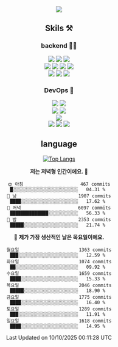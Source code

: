 <div align="center">

<a href="https://hhpluscertificateofcompletion.oopy.io/">
  <img src="https://static.spartacodingclub.kr/hanghae99/plus/completion/badge_black.svg" />
</a>

## Skils ⚒️

### backend 🧑‍💻
  
<img src="https://img.shields.io/badge/Java-FF6600?style=flat-square&logo=buymeacoffee&logoColor=white"/>
<img src="https://img.shields.io/badge/Go-0099FF?style=flat-square&logo=go&logoColor=white"/>
<img src="https://img.shields.io/badge/Kotlin-7F52FF?style=flat-square&logo=kotlin&logoColor=white"/>
  
  
<br />
  
<img src="https://img.shields.io/badge/Spring-339933?style=flat-square&logo=Spring&logoColor=white"/>
<img src="https://img.shields.io/badge/Spring Boot-339933?style=flat-square&logo=Spring Boot&logoColor=white"/>
<img src="https://img.shields.io/badge/Spring Security-339933?style=flat-square&logo=Spring Security&logoColor=white"/>
  
<img src="https://img.shields.io/badge/Spring Data JPA-339933?style=flat-square&logo=Hibernate&logoColor=white"/>

<br />
  
  <img src="https://img.shields.io/badge/mysql-0099FF?style=flat-square&logo=mysql&logoColor=white"/>
  <img src="https://img.shields.io/badge/mariadb-0099FF?style=flat-square&logo=mariadb&logoColor=white"/>
  <img src="https://img.shields.io/badge/mongoDB-47A248?style=flat-square&logo=mongodb&logoColor=white"/>
  
  
### DevOps 🚀
  
  <img src="https://img.shields.io/badge/docker-2496ED?style=flat-square&logo=docker&logoColor=white"/>
  <img src="https://img.shields.io/badge/kubernetes-326CE5?style=flat-square&logo=kubernetes&logoColor=white"/>
  
  <br />
  
  <img src="https://img.shields.io/badge/Github Actions-2088FF?style=flat-square&logo=githubactions&logoColor=white"/>
  <img src="https://img.shields.io/badge/Jenkins-D24939?style=flat-square&logo=jenkins&logoColor=white"/>
  
  
  <br />
  <img src="https://img.shields.io/badge/terraform-7B42BC?style=flat-square&logo=terraform&logoColor=white"/>
  
  <br />
  <img src="https://img.shields.io/badge/Amazon AWS-232F3E?style=flat-square&logo=Amazon AWS&logoColor=white"/>

  <img src="https://img.shields.io/badge/GCP-4285F4?style=flat-square&logo=googlecloud&logoColor=white"/>
  <img src="https://img.shields.io/badge/NCP-03C75A?style=flat-square&logo=naver&logoColor=white"/>
  
  
## language

[![Top Langs](https://github-readme-stats.vercel.app/api/top-langs/?username=zxcv9203&hide=html&exclude_repo=zxcv9203.github.io,golB&theme=grate-gatsby)](https://github.com/zxcv9203/github-readme-stats)
  
<!--START_SECTION:waka-->
**저는 저녁형 인간이에요. 🦉** 

```text
🌞 아침                     467 commits         █░░░░░░░░░░░░░░░░░░░░░░░░   04.31 % 
🌆 낮　                     1907 commits        ████░░░░░░░░░░░░░░░░░░░░░   17.62 % 
🌃 저녁                     6097 commits        ██████████████░░░░░░░░░░░   56.33 % 
🌙 밤　                     2353 commits        █████░░░░░░░░░░░░░░░░░░░░   21.74 % 
```
📅 **제가 가장 생산적인 날은 목요일이에요.** 

```text
월요일                      1363 commits        ███░░░░░░░░░░░░░░░░░░░░░░   12.59 % 
화요일                      1074 commits        ██░░░░░░░░░░░░░░░░░░░░░░░   09.92 % 
수요일                      1659 commits        ████░░░░░░░░░░░░░░░░░░░░░   15.33 % 
목요일                      2046 commits        █████░░░░░░░░░░░░░░░░░░░░   18.90 % 
금요일                      1775 commits        ████░░░░░░░░░░░░░░░░░░░░░   16.40 % 
토요일                      1289 commits        ███░░░░░░░░░░░░░░░░░░░░░░   11.91 % 
일요일                      1618 commits        ████░░░░░░░░░░░░░░░░░░░░░   14.95 % 
```



 Last Updated on 10/10/2025 00:11:28 UTC
<!--END_SECTION:waka-->
  
</div>


